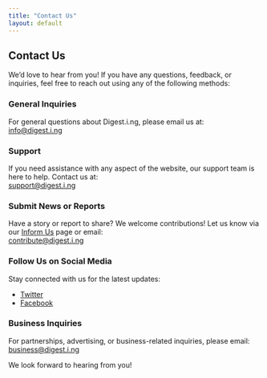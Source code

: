 ```yaml
---
title: "Contact Us"
layout: default
---
```


## Contact Us

We’d love to hear from you! If you have any questions, feedback, or inquiries, feel free to reach out using any of the following methods:

### General Inquiries
For general questions about Digest.i.ng, please email us at:  
[info@digest.i.ng](mailto:info@digest.i.ng)

### Support
If you need assistance with any aspect of the website, our support team is here to help. Contact us at:  
[support@digest.i.ng](mailto:support@digest.i.ng)

### Submit News or Reports
Have a story or report to share? We welcome contributions! Let us know via our [Inform Us](#) page or email:  
[contribute@digest.i.ng](mailto:contribute@digest.i.ng)

### Follow Us on Social Media
Stay connected with us for the latest updates:  
- [Twitter](#)  
- [Facebook](#)

### Business Inquiries
For partnerships, advertising, or business-related inquiries, please email:  
[business@digest.i.ng](mailto:business@digest.i.ng)

We look forward to hearing from you!
